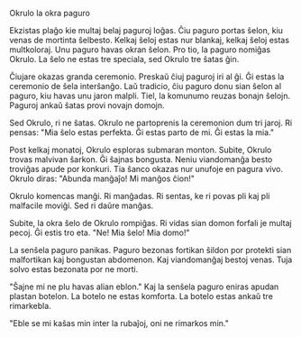 Okrulo la okra paguro

Ekzistas plaĝo kie multaj belaj paguroj loĝas.
Ĉiu paguro portas ŝelon, kiu venas de mortinta ŝelbesto.
Kelkaj ŝeloj estas nur blankaj, kelkaj ŝeloj estas multkoloraj.
Unu paguro havas okran ŝelon.
Pro tio, la paguro nomiĝas Okrulo.
La ŝelo ne estas tre speciala, sed Okrulo tre ŝatas ĝin.

Ĉiujare okazas granda ceremonio.
Preskaŭ ĉiuj paguroj iri al ĝi.
Ĝi estas la ceremonio de ŝela interŝanĝo.
Laŭ tradicio, ĉiu paguro donu sian ŝelon al paguro, kiu havas unu jaron malpli.
Tiel, la komunumo reuzas bonajn ŝelojn.
Paguroj ankaŭ ŝatas provi novajn domojn.

Sed Okrulo, ri ne ŝatas.
Okrulo ne partoprenis la ceremonion dum tri jaroj.
Ri pensas: "Mia ŝelo estas perfekta. Ĝi estas parto de mi. Ĝi estas la mia."

Post kelkaj monatoj, Okrulo esploras submaran monton.
Subite, Okrulo trovas malvivan ŝarkon.
Ĝi ŝajnas bongusta.
Neniu viandomanĝa besto troviĝas apude por konkuri.
Tia ŝanco okazas nur unufoje en pagura vivo.
Okrulo diras: "Abunda manĝaĵo! Mi manĝos ĉion!"

Okrulo komencas manĝi.
Ri manĝadas.
Ri sentas, ke ri povas pli kaj pli malfacile moviĝi.
Sed ri daŭre manĝas.

Subite, la okra ŝelo de Okrulo rompiĝas.
Ri vidas sian domon forfali je multaj pecoj.
Ĝi estis tro eta.
"Ne! Mia ŝelo! Mia domo!"

La senŝela paguro panikas.
Paguro bezonas fortikan ŝildon por protekti sian malfortikan kaj bongustan abdomenon.
Kaj viandomanĝaj bestoj venas.
Tuja solvo estas bezonata por ne morti.

"Ŝajne mi ne plu havas alian eblon."
Kaj la senŝela paguro eniras apudan plastan botelon.
La botelo ne estas komforta.
La botelo estas ankaŭ tre rimarkebla.

"Eble se mi kaŝas min inter la rubaĵoj, oni ne rimarkos min."